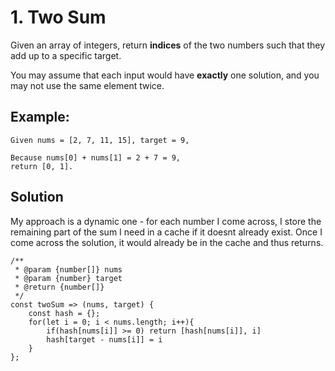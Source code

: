 # 1. Two Sum

Given an array of integers, return **indices** of the two numbers such that they add up to a specific target.

You may assume that each input would have **exactly** one solution, and you may not use the same element twice.

## Example:

    Given nums = [2, 7, 11, 15], target = 9,

    Because nums[0] + nums[1] = 2 + 7 = 9,
    return [0, 1].

## Solution

My approach is a dynamic one - for each number I come across, I store the remaining part of the sum I need in a cache if it doesnt already exist. Once I come across the solution, it would already be in the cache and thus returns.

    /**
     * @param {number[]} nums
     * @param {number} target
     * @return {number[]}
     */
    const twoSum => (nums, target) {
        const hash = {};
        for(let i = 0; i < nums.length; i++){
            if(hash[nums[i]] >= 0) return [hash[nums[i]], i]
            hash[target - nums[i]] = i
        }
    };
